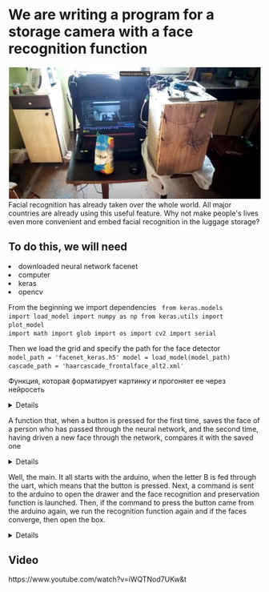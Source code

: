<h1>We are writing a program for a storage camera with a face recognition function</h1>
<img src="https://github.com/beetlea/face_reco_camera/blob/master/%D0%A1%D0%BD%D0%B8%D0%BC%D0%BE%D0%BA.JPG?raw=true"></src>
Facial recognition has already taken over the whole world. All major countries are already using this useful feature. Why not make people's lives even more convenient and embed facial recognition in the luggage storage?

<h2>To do this, we will need</h2>

<li>downloaded neural network facenet
<li>computer
<li>keras
<li>opencv

From the beginning we import dependencies
<code>
from keras.models import load_model
import numpy as np
from keras.utils import plot_model
import math
import glob
import os
import cv2
import serial
</code>

Then we load the grid and specify the path for the face detector
<code>
model_path = 'facenet_keras.h5'
model = load_model(model_path)
cascade_path = 'haarcascade_frontalface_alt2.xml'
</code>

Функция, которая форматирует картинку и прогоняет ее через нейросеть
<details>
    <code>
def calc_embs(imgs, margin, batch_size):
    fram1e = cv2.resize(imgs,(160,160))
    ofg2 = np.array(fram1e)
    aligned_images = prewhiten(ofg2)
    pd = []
    x_train = np.array([aligned_images])
    embs1 = model.predict_on_batch(x_train)
    embs1.reshape(1,-1)
    embs = l2_normalize(np.concatenate(embs1))
    return embs   
</code>
</details>
    
A function that, when a button is pressed for the first time, saves the face of a person who has passed through the neural network, and the second time, having driven a new face through the network, compares it with the saved one
<details>
<code>
def reco_face(frame, i):

    #frame = cv2.cvtColor(frame, cv2.COLOR_BGR2RGB)
    img = frame
    #i = 0
    h = 0
    v = 0
    u = 0
    name_out = 'я тебя незнаю'
    #print(ofg.shape)
    #img = search_face(img, frame, face_cascade)
    #frame = cv2.cvtColor(frame, cv2.COLOR_BGR2RGB)
    faces = face_cascade.detectMultiScale(frame, 1.3, 5)
    print(faces)
    if faces == ():
        v = 5
    # Loop through all the faces detected and determine whether or not they are in the database
    identities = []
    for (x, y, w, h) in faces:
        x1 = x-PADDING
        y1 = y-PADDING
        x2 = x+w+PADDING
        y2 = y+h+PADDING

        frame = cv2.rectangle(frame,(x1, y1),(x2, y2),(255,0,0),2)
        height, width, channels = frame.shape
        # The padding is necessary since the OpenCV face detector creates the bounding box around the face and not the head
        part_image = frame[max(0, y1):min(height, y2), max(0, x1):min(width, x2)]
        if i == 1:
            pre[0:] = calc_embs(part_image,10,1)
            while u!=1:

                u = ser.write( b'P') 
            u=0  
        else: ofg = calc_embs(part_image,10,1)
        #print(ofg)
        #i = i + 1
        if i > 1:
            for m in pre:
                dot = np.sum(np.multiply(m, ofg), axis=0)
                norm = np.linalg.norm(m, axis=0) * np.linalg.norm(ofg, axis=0)
                similarity = dot / norm
                dist1 = np.arccos(similarity) / math.pi
                if dist1<0.32:
                    print(dist1)
                    h = 1
    return h,v
</code>
</details>

Well, the main. It all starts with the arduino, when the letter B is fed through the uart, which means that the button is pressed. Next, a command is sent to the arduino to open the drawer and the face recognition and preservation function is launched. Then, if the command to press the button came from the arduino again, we run the recognition function again and if the faces converge, then open the box.
<details>
    <code>
ser = serial.Serial('COM3', 9600, write_timeout=1, timeout=0.1)  
print(ser.name)         # check which port was really used
cap = cv2.VideoCapture(0)
zz = 0
while(True):
    ret, frame = cap.read()
    frame1 = search_face(frame)
    cv2.imshow('ffff', frame1)
    ff=ser.read(1)
    if(ff == b'B'):
        print("press_button")
        ff = b'u'
        zz = zz + 1
        mmm, f = reco_face(frame, zz)
        if f == 5:
            zz = 0
        print(mmm)
        if mmm == 1:
            print("otkrivaio")    
            while u!=1:
                u = ser.write( b'P') 
            u=0  
            h = 0  
            zz = 0     
    if cv2.waitKey(33) == ord('q'):
        break
cap.release()
cv2.destroyAllWindows()
</code>
</details>
    
<h2>Video</h2>
https://www.youtube.com/watch?v=iWQTNod7UKw&t
